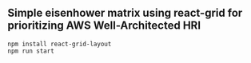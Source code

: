 ## Simple eisenhower matrix using react-grid for prioritizing AWS Well-Architected HRI

```
npm install react-grid-layout
npm run start
```